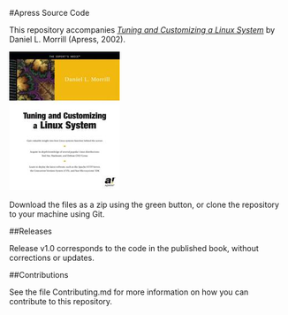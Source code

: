 #Apress Source Code

This repository accompanies [*Tuning and Customizing a Linux System*](http://www.apress.com/9781893115279) by Daniel L. Morrill (Apress, 2002).

![Cover image](9781893115279.jpg)

Download the files as a zip using the green button, or clone the repository to your machine using Git.

##Releases

Release v1.0 corresponds to the code in the published book, without corrections or updates.

##Contributions

See the file Contributing.md for more information on how you can contribute to this repository.
